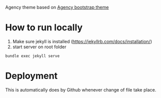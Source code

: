 
Agency theme based on [Agency bootstrap theme ](https://startbootstrap.com/template-overviews/agency/)

# How to run locally

1. Make sure jekyll is installed (https://jekyllrb.com/docs/installation/) 
2. start server on root folder
```
bundle exec jekyll serve
```


# Deployment

This is automatically does by Github whenever change of file take place.


